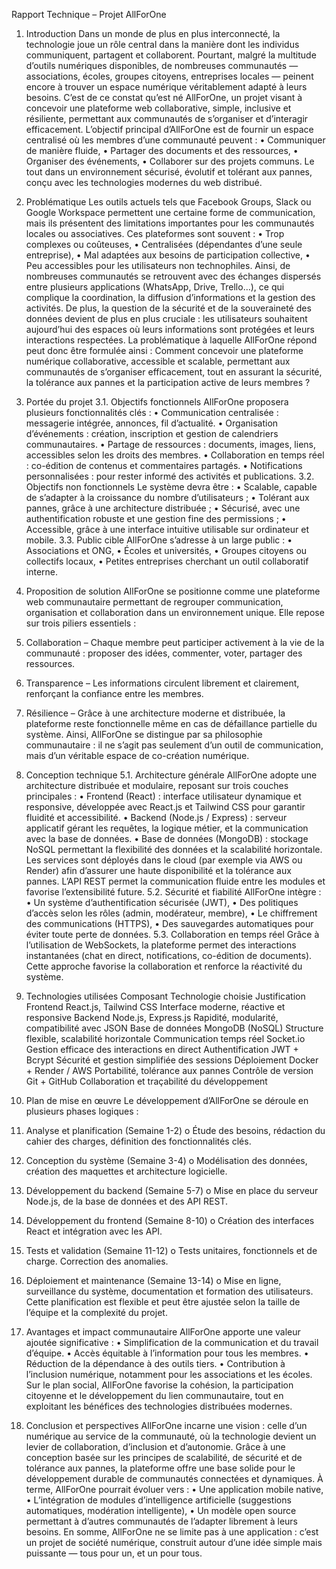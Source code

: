 Rapport Technique – Projet AllForOne
1. Introduction
Dans un monde de plus en plus interconnecté, la technologie joue un rôle central dans la manière dont les individus communiquent, partagent et collaborent. Pourtant, malgré la multitude d’outils numériques disponibles, de nombreuses communautés — associations, écoles, groupes citoyens, entreprises locales — peinent encore à trouver un espace numérique véritablement adapté à leurs besoins.
C’est de ce constat qu’est né AllForOne, un projet visant à concevoir une plateforme web collaborative, simple, inclusive et résiliente, permettant aux communautés de s’organiser et d’interagir efficacement.
L’objectif principal d’AllForOne est de fournir un espace centralisé où les membres d’une communauté peuvent :
•	Communiquer de manière fluide,
•	Partager des documents et des ressources,
•	Organiser des événements,
•	Collaborer sur des projets communs.
Le tout dans un environnement sécurisé, évolutif et tolérant aux pannes, conçu avec les technologies modernes du web distribué.

2. Problématique
Les outils actuels tels que Facebook Groups, Slack ou Google Workspace permettent une certaine forme de communication, mais ils présentent des limitations importantes pour les communautés locales ou associatives.
Ces plateformes sont souvent :
•	Trop complexes ou coûteuses,
•	Centralisées (dépendantes d’une seule entreprise),
•	Mal adaptées aux besoins de participation collective,
•	Peu accessibles pour les utilisateurs non technophiles.
Ainsi, de nombreuses communautés se retrouvent avec des échanges dispersés entre plusieurs applications (WhatsApp, Drive, Trello…), ce qui complique la coordination, la diffusion d’informations et la gestion des activités.
De plus, la question de la sécurité et de la souveraineté des données devient de plus en plus cruciale : les utilisateurs souhaitent aujourd’hui des espaces où leurs informations sont protégées et leurs interactions respectées.
La problématique à laquelle AllForOne répond peut donc être formulée ainsi :
Comment concevoir une plateforme numérique collaborative, accessible et scalable, permettant aux communautés de s’organiser efficacement, tout en assurant la sécurité, la tolérance aux pannes et la participation active de leurs membres ?

3. Portée du projet
3.1. Objectifs fonctionnels
AllForOne proposera plusieurs fonctionnalités clés :
•	Communication centralisée : messagerie intégrée, annonces, fil d’actualité.
•	Organisation d’événements : création, inscription et gestion de calendriers communautaires.
•	Partage de ressources : documents, images, liens, accessibles selon les droits des membres.
•	Collaboration en temps réel : co-édition de contenus et commentaires partagés.
•	Notifications personnalisées : pour rester informé des activités et publications.
3.2. Objectifs non fonctionnels
Le système devra être :
•	Scalable, capable de s’adapter à la croissance du nombre d’utilisateurs ;
•	Tolérant aux pannes, grâce à une architecture distribuée ;
•	Sécurisé, avec une authentification robuste et une gestion fine des permissions ;
•	Accessible, grâce à une interface intuitive utilisable sur ordinateur et mobile.
3.3. Public cible
AllForOne s’adresse à un large public :
•	Associations et ONG,
•	Écoles et universités,
•	Groupes citoyens ou collectifs locaux,
•	Petites entreprises cherchant un outil collaboratif interne.

4. Proposition de solution
AllForOne se positionne comme une plateforme web communautaire permettant de regrouper communication, organisation et collaboration dans un environnement unique.
Elle repose sur trois piliers essentiels :
1.	Collaboration – Chaque membre peut participer activement à la vie de la communauté : proposer des idées, commenter, voter, partager des ressources.
2.	Transparence – Les informations circulent librement et clairement, renforçant la confiance entre les membres.
3.	Résilience – Grâce à une architecture moderne et distribuée, la plateforme reste fonctionnelle même en cas de défaillance partielle du système.
Ainsi, AllForOne se distingue par sa philosophie communautaire : il ne s’agit pas seulement d’un outil de communication, mais d’un véritable espace de co-création numérique.

5. Conception technique
5.1. Architecture générale
AllForOne adopte une architecture distribuée et modulaire, reposant sur trois couches principales :
•	Frontend (React) : interface utilisateur dynamique et responsive, développée avec React.js et Tailwind CSS pour garantir fluidité et accessibilité.
•	Backend (Node.js / Express) : serveur applicatif gérant les requêtes, la logique métier, et la communication avec la base de données.
•	Base de données (MongoDB) : stockage NoSQL permettant la flexibilité des données et la scalabilité horizontale.
Les services sont déployés dans le cloud (par exemple via AWS ou Render) afin d’assurer une haute disponibilité et la tolérance aux pannes. L’API REST permet la communication fluide entre les modules et favorise l’extensibilité future.
5.2. Sécurité et fiabilité
AllForOne intègre :
•	Un système d’authentification sécurisée (JWT),
•	Des politiques d’accès selon les rôles (admin, modérateur, membre),
•	Le chiffrement des communications (HTTPS),
•	Des sauvegardes automatiques pour éviter toute perte de données.
5.3. Collaboration en temps réel
Grâce à l’utilisation de WebSockets, la plateforme permet des interactions instantanées (chat en direct, notifications, co-édition de documents). Cette approche favorise la collaboration et renforce la réactivité du système.

6. Technologies utilisées
Composant	Technologie choisie	Justification
Frontend	React.js, Tailwind CSS	Interface moderne, réactive et responsive
Backend	Node.js, Express.js	Rapidité, modularité, compatibilité avec JSON
Base de données	MongoDB (NoSQL)	Structure flexible, scalabilité horizontale
Communication temps réel	Socket.io	Gestion efficace des interactions en direct
Authentification	JWT + Bcrypt	Sécurité et gestion simplifiée des sessions
Déploiement	Docker + Render / AWS	Portabilité, tolérance aux pannes
Contrôle de version	Git + GitHub	Collaboration et traçabilité du développement

7. Plan de mise en œuvre
Le développement d’AllForOne se déroule en plusieurs phases logiques :
1.	Analyse et planification (Semaine 1-2)
o	Étude des besoins, rédaction du cahier des charges, définition des fonctionnalités clés.
2.	Conception du système (Semaine 3-4)
o	Modélisation des données, création des maquettes et architecture logicielle.
3.	Développement du backend (Semaine 5-7)
o	Mise en place du serveur Node.js, de la base de données et des API REST.
4.	Développement du frontend (Semaine 8-10)
o	Création des interfaces React et intégration avec les API.
5.	Tests et validation (Semaine 11-12)
o	Tests unitaires, fonctionnels et de charge. Correction des anomalies.
6.	Déploiement et maintenance (Semaine 13-14)
o	Mise en ligne, surveillance du système, documentation et formation des utilisateurs.
Cette planification est flexible et peut être ajustée selon la taille de l’équipe et la complexité du projet.

8. Avantages et impact communautaire
AllForOne apporte une valeur ajoutée significative :
•	Simplification de la communication et du travail d’équipe.
•	Accès équitable à l’information pour tous les membres.
•	Réduction de la dépendance à des outils tiers.
•	Contribution à l’inclusion numérique, notamment pour les associations et les écoles.
Sur le plan social, AllForOne favorise la cohésion, la participation citoyenne et le développement du lien communautaire, tout en exploitant les bénéfices des technologies distribuées modernes.

9. Conclusion et perspectives
AllForOne incarne une vision : celle d’un numérique au service de la communauté, où la technologie devient un levier de collaboration, d’inclusion et d’autonomie.
Grâce à une conception basée sur les principes de scalabilité, de sécurité et de tolérance aux pannes, la plateforme offre une base solide pour le développement durable de communautés connectées et dynamiques.
À terme, AllForOne pourrait évoluer vers :
•	Une application mobile native,
•	L’intégration de modules d’intelligence artificielle (suggestions automatiques, modération intelligente),
•	Un modèle open source permettant à d’autres communautés de l’adapter librement à leurs besoins.
En somme, AllForOne ne se limite pas à une application : c’est un projet de société numérique, construit autour d’une idée simple mais puissante — tous pour un, et un pour tous.

